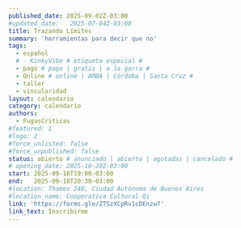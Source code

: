 ```yaml
---
published_date: 2025-09-02Z-03:00
#updated_date:   2025-07-04Z-03:00
title: Trazando Límites
summary: 'herramientas para decir que no'
tags:
  - español
  # - KinkyVibe # etiqueta especial #
  - pago # pago | gratis | a la gorra #
  - Online # online | AMBA | Córdoba | Santa Cruz #
  - taller
  - vincularidad
layout: calendario
category: calendario
authors:
  - FugasCriticas
#featured: 1
#logo: 2
#force_unlisted: false
#force_unpublished: false
status: abierto # anunciado | abierto | agotadas | cancelado #
# opening_date: 2025-10-20Z-03:00
start: 2025-09-18T19:00-03:00
end:   2025-09-18T20:30-03:00
#location: Thames 240, Ciudad Autónoma de Buenos Aires
#location_name: Cooperativa Cultural Qi
link: 'https://forms.gle/ZTSzXCpRv1cDEnzw7'
link_text: Inscribirme
---
```

